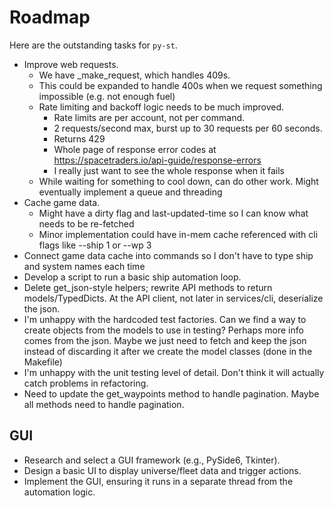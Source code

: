 # Roadmap

Here are the outstanding tasks for `py-st`.

- Improve web requests.
  - We have _make_request, which handles 409s.
  - This could be expanded to handle 400s when we request something impossible (e.g. not enough fuel)
  - Rate limiting and backoff logic needs to be much improved.
    - Rate limits are per account, not per command.
    - 2 requests/second max, burst up to 30 requests per 60 seconds.
    - Returns 429
    - Whole page of response error codes at https://spacetraders.io/api-guide/response-errors
    - I really just want to see the whole response when it fails
  - While waiting for something to cool down, can do other work. Might eventually implement a queue and threading
- Cache game data.
  - Might have a dirty flag and last-updated-time so I can know what needs to be re-fetched
  - Minor implementation could have in-mem cache referenced with cli flags like --ship 1 or --wp 3
- Connect game data cache into commands so I don't have to type ship and system names each time
- Develop a script to run a basic ship automation loop.
- Delete get_json-style helpers; rewrite API methods to return models/TypedDicts. At the API client, not later in services/cli, deserialize the json.
- I'm unhappy with the hardcoded test factories. Can we find a way to create objects from the models to use in testing? Perhaps more info comes from the json. Maybe we just need to fetch and keep the json instead of discarding it after we create the model classes (done in the Makefile)
- I'm unhappy with the unit testing level of detail. Don't think it will actually catch problems in refactoring.
- Need to update the get_waypoints method to handle pagination. Maybe all methods need to handle pagination.

## GUI
- Research and select a GUI framework (e.g., PySide6, Tkinter).
- Design a basic UI to display universe/fleet data and trigger actions.
- Implement the GUI, ensuring it runs in a separate thread from the automation logic.
